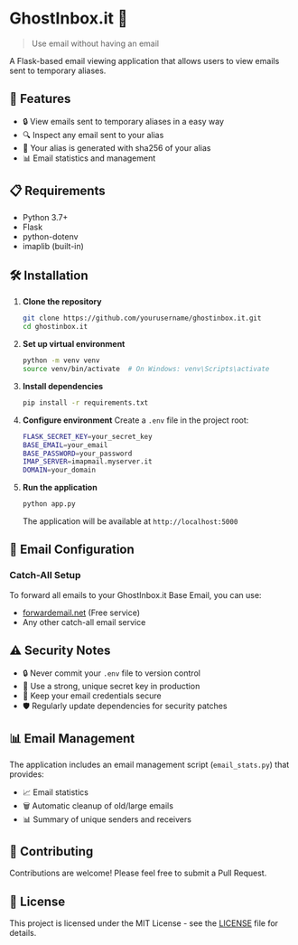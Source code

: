 # GhostInbox.it 📧

> Use email without having an email

A Flask-based email viewing application that allows users to view emails sent to temporary aliases.

## 🚀 Features

- 🔒 View emails sent to temporary aliases in a easy way
- 🔍 Inspect any email sent to your alias
- 🔐 Your alias is generated with sha256 of your alias
- 📊 Email statistics and management

## 📋 Requirements

- Python 3.7+
- Flask
- python-dotenv
- imaplib (built-in)

## 🛠️ Installation

1. **Clone the repository**
   ```bash
   git clone https://github.com/yourusername/ghostinbox.it.git
   cd ghostinbox.it
   ```

2. **Set up virtual environment**
   ```bash
   python -m venv venv
   source venv/bin/activate  # On Windows: venv\Scripts\activate
   ```

3. **Install dependencies**
   ```bash
   pip install -r requirements.txt
   ```

4. **Configure environment**
   Create a `.env` file in the project root:
   ```bash
   FLASK_SECRET_KEY=your_secret_key
   BASE_EMAIL=your_email
   BASE_PASSWORD=your_password
   IMAP_SERVER=imapmail.myserver.it
   DOMAIN=your_domain
   ```

5. **Run the application**
   ```bash
   python app.py
   ```
   The application will be available at `http://localhost:5000`

## 📧 Email Configuration

### Catch-All Setup
To forward all emails to your GhostInbox.it Base Email, you can use:
- [forwardemail.net](https://forwardemail.net) (Free service)
- Any other catch-all email service

## ⚠️ Security Notes

- 🔒 Never commit your `.env` file to version control
- 🔑 Use a strong, unique secret key in production
- 🔐 Keep your email credentials secure
- 🛡️ Regularly update dependencies for security patches

## 📊 Email Management

The application includes an email management script (`email_stats.py`) that provides:
- 📈 Email statistics
- 🗑️ Automatic cleanup of old/large emails
- 📊 Summary of unique senders and receivers

## 🤝 Contributing

Contributions are welcome! Please feel free to submit a Pull Request.

## 📄 License

This project is licensed under the MIT License - see the [LICENSE](LICENSE) file for details.